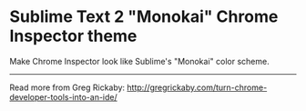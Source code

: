Sublime Text 2 "Monokai" Chrome Inspector theme
==============================

Make Chrome Inspector look like Sublime's "Monokai" color scheme.

------------------------------------
Read more from Greg Rickaby: http://gregrickaby.com/turn-chrome-developer-tools-into-an-ide/
